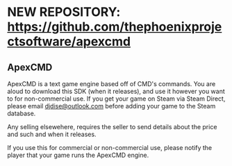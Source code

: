 # NEW REPOSITORY: https://github.com/thephoenixprojectsoftware/apexcmd
## ApexCMD
ApexCMD is a text game engine based off of CMD's commands.
You are aloud to download this SDK (when it releases), and use it however you want to for non-commercial use. If you get your game on Steam via Steam Direct, please email djdise@outlook.com before adding your game to the Steam database. 

Any selling elsewehere, requires the seller to send details about the price and such and when it releases.

If you use this for commercial or non-commercial use, please notify the player that your game runs the ApexCMD engine.
